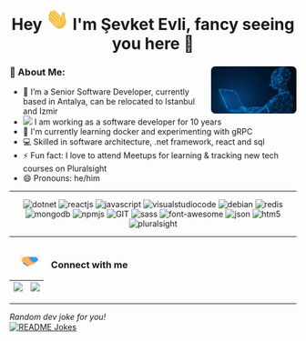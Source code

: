 <h1 align="center">Hey <img src="https://github.com/CoreBuilder/CoreBuilder/blob/main/img/hi.gif" width="40px"/> I'm Şevket Evli, fancy seeing you here 🤗</h1>

### 🤵 About Me: <img width="150" align='right' src="https://github.com/CoreBuilder/CoreBuilder/blob/main/img/me.png?raw=true">

- :hammer: I’m a Senior Software Developer, currently based in Antalya, can be relocated to Istanbul and Izmir
-  <img src="https://media.giphy.com/media/WUlplcMpOCEmTGBtBW/giphy.gif" width="20"> I am working as a software developer for 10 years 
- 🌱 I'm currently learning docker and experimenting with gRPC
- 💻 Skilled in software architecture, .net framework, react and sql
- ⚡ Fun fact: I love to attend Meetups for learning & tracking new tech courses on Pluralsight 
- 😄 Pronouns: he/him

---


<p align="center">
  <img src="https://www.vectorlogo.zone/logos/dotnet/dotnet-horizontal.svg" alt="dotnet" width="202" height="58"/> 
  <img src="https://www.vectorlogo.zone/logos/reactjs/reactjs-ar21.svg" alt="reactjs" width="118" height="58"/> 
  <img src="https://www.vectorlogo.zone/logos/javascript/javascript-horizontal.svg" alt="javascript" width="220" height="58"/> 
  <img src="https://www.vectorlogo.zone/logos/visualstudio_code/visualstudio_code-ar21.svg" alt="visualstudiocode" width="120" height="58"/> 
  <img src="https://www.vectorlogo.zone/logos/debian/debian-ar21.svg" alt="debian" width="118" height="58"/> 
  <img src="https://www.vectorlogo.zone/logos/redis/redis-ar21.svg" alt="redis" width="118" height="58"/> 
  <img src="https://www.vectorlogo.zone/logos/mongodb/mongodb-ar21.svg" alt="mongodb" width="118" height="58"/> 
  <img src="https://www.vectorlogo.zone/logos/npmjs/npmjs-ar21.svg" alt="npmjs" width="118" height="58"/> 
  <img src="https://www.vectorlogo.zone/logos/git-scm/git-scm-ar21.svg" alt="GIT" width="118" height="58"/> 
  <img src="https://www.vectorlogo.zone/logos/sass-lang/sass-lang-ar21.svg" alt="sass" width="118" height="58"/> 
  <img src="https://www.vectorlogo.zone/logos/font-awesome/font-awesome-ar21.svg" alt="font-awesome" width="118" height="58"/> 
  <img src="https://www.vectorlogo.zone/logos/json/json-ar21.svg" alt="json" width="118" height="58"/> 
  <img src="https://www.vectorlogo.zone/logos/w3_html5/w3_html5-ar21.svg" alt="htm5" width="118" height="58"/> 
  <img src="https://seeklogo.com/images/P/pluralsight-logo-7DC0EE5EB7-seeklogo.com.png" alt="pluralsight" width="200" height="48"/> 
</p>


  ---
  
   ### <img src="https://github.com/CoreBuilder/CoreBuilder/blob/main/img/handshake.gif" height="32px"> Connect with me
 
<a href="https://www.linkedin.com/in/sevketevli/"><img src="https://cdn2.iconfinder.com/data/icons/social-media-2285/512/1_Linkedin_unofficial_colored_svg-128.png" width="40"></a>|<a href="mailto:sevketevli@gmail.com"><img src="https://image.flaticon.com/icons/svg/281/281769.svg" width="40"></a>|
|--|--|

--- 

  <i>Random dev joke for you!</i><br>
<a href="https://readme-jokes.vercel.app"><img align="center" src="https://readme-jokes.vercel.app/api?bgColor=%23073b4c&textColor=%2306d6a0&aColor=%2306d6a0&borderColor=%2306d6a0" alt="README Jokes"></a>

